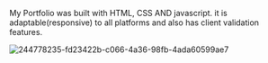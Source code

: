 My Portfolio was built with HTML, CSS AND javascript. 
it is adaptable(responsive) to all platforms and also has client validation features.

![244778235-fd23422b-c066-4a36-98fb-4ada60599ae7](https://github.com/lotsun/lotsunewland.github.io/assets/50834895/6d5c2466-d36f-44bc-b0b1-557a23a80f48)
